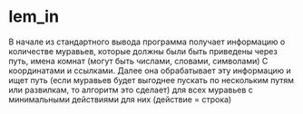 # lem_in

В начале из стандартного вывода программа получает информацию о количестве муравьев, которые должны были быть приведены через путь, имена комнат (могут быть числами, словами, символами) С координатами и ссылками.
Далее она обрабатывает эту информацию и ищет путь (если муравьев будет выгоднее пускать по нескольким путям или развилкам, то алгоритм это сделает) для всех муравьев с минимальными действиями для них (действие = строка)
